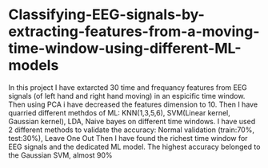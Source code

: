 # Classifying-EEG-signals-by-extracting-features-from-a-moving-time-window-using-different-ML-models
In this project I have extarcted 30 time and frequancy features from EEG signals (of left hand and right hand moving) in an espicific time window.
Then using PCA i have decreased the features dimension to 10.
Then I have quarried different methdos of ML: KNN(1,3,5,6), SVM(Linear kernel, Gaussian kernel), LDA, Naive bayes on different time windows.
I have used 2 different methods to validate the accuracy: Normal validation (train:70%, test:30%), Leave One Out 
Then I have found the richest time window for EEG signals and the dedicated ML model.
The highest accuracy belonged to the Gaussian SVM, almost 90%
